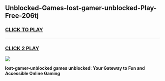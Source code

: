
## Unblocked-Games-lost-gamer-unblocked-Play-Free-206tj
<h3>
<a href="https://premium76.site?title=lost-gamer-unblocked&ref=19M">CLICK TO PLAY</a></h3>
<hr>

<h3>
<a href="https://premium76.site?title=lost-gamer-unblocked&ref=19M">CLICK 2 PLAY</a>
  
</h3>

<a href="https://premium76.site?title=lost-gamer-unblocked&ref=19M"><img src="https://clearcache.store/games.png"></a>


**lost-gamer-unblocked games unblocked: Your Gateway to Fun and Accessible Online Gaming**
